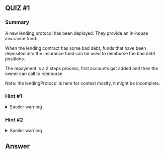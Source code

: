 ## QUIZ #1

### Summary

A new lending protocol has been deployed. They provide an in-house insurance fund.

When the lending contract has some bad debt, funds that have been deposited into the insurance fund can be used to reimburse the bad debt positions.

The repayment is a 2 steps process, first accounts get added and then the owner can call to reimburse.

Note: the lendingProtocol is here for context moslty, it might be incomplete.

### Hint #1

<details>
  <summary>Spoiler warning</summary>
  
  Does the insurance fund correctly checks everything ?
  
</details>

### Hint #2

<details>
  <summary>Spoiler warning</summary>
  
  Can we do frontrun/sandwhich something in the insurance fund ?
  
</details>

## Answer
